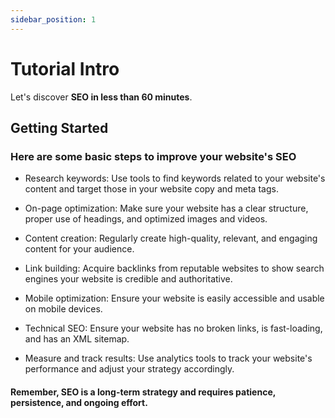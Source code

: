 ```yaml
---
sidebar_position: 1
---
```


# Tutorial Intro

Let's discover **SEO in less than 60 minutes**.

## Getting Started

### Here are some basic steps to improve your website's SEO

* Research keywords: Use tools to find keywords related to your website's content and target those in your website copy and meta tags.

* On-page optimization: Make sure your website has a clear structure, proper use of headings, and optimized images and videos.

* Content creation: Regularly create high-quality, relevant, and engaging content for your audience.

* Link building: Acquire backlinks from reputable websites to show search engines your website is credible and authoritative.

* Mobile optimization: Ensure your website is easily accessible and usable on mobile devices.

* Technical SEO: Ensure your website has no broken links, is fast-loading, and has an XML sitemap.

* Measure and track results: Use analytics tools to track your website's performance and adjust your strategy accordingly.

#### Remember, SEO is a long-term strategy and requires patience, persistence, and ongoing effort.